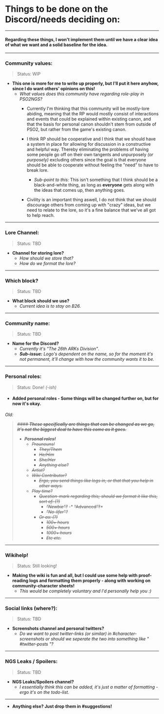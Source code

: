 # Things to be done on the Discord/needs deciding on:
---

#### Regarding these things, I won't implement them until we have a clear idea of what we want and a solid baseline for the idea. 


---

### Community values:

> Status: WIP

- **This one is more for me to write up properly, but I'll put it here anyhow, since I do want others' opinions on this!**
	- *What values does this community have regarding role-play in PSO2NGS?*
		- Currently I'm thinking that this community will be mostly-lore abiding, meaning that the RP would mostly consist of interactions and events that could be explained within existing canon, and that the basis for personal canon shouldn't stem from outside of PSO2, but rather from the game's existing canon.
		- I think RP should be cooperative and I think that we should have a system in place for allowing for discussion in a constructive and helpful way. Thereby eliminating the problems of having some people go off on their own tangents and unpurposely *(or purposely)* excluding others since the goal is that everyone should be able to cooperate without feeling the "need" to have to break lore.
			- *Sub-point to this:* This isn't something that I think should be a black-and-white thing, as long as **everyone** gets along with the ideas that comes up, then anything goes. 

		- Civility is an important thing aswell, I do not think that we should discourage others from coming up with "crazy" ideas, but we need to relate to the lore, so it's a fine balance that we've all got to help reach.

---
### Lore Channel:

> Status: TBD

- **Channel for storing lore?**
	- *How should we store that?*
	- *How do we format the lore?*

---

### Which block?

> Status: TBD

- **What block should we use?**
	- *Current idea is to stay on B26.*

---

### Community name:

> Status: TBD

- **Name for the Discord?**
	- *Currently it's "The 26th ARKs Division"*.
	- ***Sub-issue:*** *Logo's dependent on the name, so for the moment it's not permanent, it'll change with how the community wants it to be.*

---

### Personal roles: 

> Status: Done! *(-ish)*

- #### Added personal roles - Some things will be changed further on, but for now it's okay.

*Old:*
> *~~#### **These specifically are things that can be changed as we go, it's not the biggest deal to have this come as it goes.**~~*
> - *~~**Personal roles!**~~*
> 	- *~~*Prounouns!*~~*
> 		- *~~They/Them~~*
> 		- *~~He/Him~~*
> 		- *~~She/Her~~*
> 		- *~~Anything else?~~*
> 	- *~~*Artist?*~~*
> 	- *~~*Wiki Contributor?*~~*
> 		- *~~Ergo, you send things like logs in, or that that you help in other ways.~~*
> 	- ~~*Play time?*~~
> 		- ~~*Question-mark regarding this; should we format it like this, sort of: (?)*~~
> 			- *~~"Newbie"?~~*
> 			-* ~~"Advanced"?~~*
> 			- *~~"No-lifer"?~~*
> 		- *~~Or as: (?)~~*
> 			- *~~100+ hours~~*
> 			- *~~500+ hours~~*
> 			- *~~1000+ hours~~*
> 			- *~~Etc etc.~~*


---

### Wikihelp!

> Status: Still looking!

- **Making the wiki is fun and all, but I could use some help with proof-reading logs and formatting them properly - along with working on community-character sheets!**
	- *This would be completely voluntary and I'd personally help you :)*

---

### Social links (where?):

> Status: TBD

- **Screenshots channel and personal twitters?**
	- *Do we want to post twitter-links (or similar) in #character-screenshots or should we seperate the two into something like " #twitter-posts "?*

---

### NGS Leaks / Spoilers:

> Status: TBD

- **NGS Leaks/Spoilers channel?**
	- *I essentially think this can be added, it's just a matter of formatting - ergo it's on the todo-list.*
---
- **Anything else? Just drop them in #suggestions!**